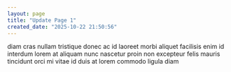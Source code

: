 ```yaml
---
layout: page
title: "Update Page 1"
created_date: "2025-10-22 21:50:56"
---
```


diam cras nullam tristique donec ac id laoreet morbi aliquet facilisis enim id interdum lorem at aliquam nunc nascetur proin non excepteur felis mauris tincidunt orci mi vitae id duis at lorem commodo ligula diam 
